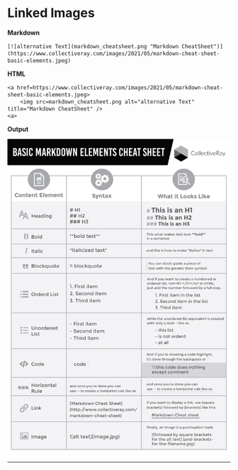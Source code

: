 # Linked Images

**Markdown**

    [![alternative Text](markdown_cheatsheet.png "Markdown CheatSheet")](https://www.collectiveray.com/images/2021/05/markdown-cheat-sheet-basic-elements.jpeg)

**HTML**

    <a href=https://www.collectiveray.com/images/2021/05/markdown-cheat-sheet-basic-elements.jpeg>
        <img src=markdown_cheatsheet.png alt="alternative Text" title="Markdown CheatSheet" />
    <a>

**Output**

[![alternative Text](markdown_cheatsheet.png "Markdown CheatSheet")](https://www.collectiveray.com/images/2021/05/markdown-cheat-sheet-basic-elements.jpeg)

---